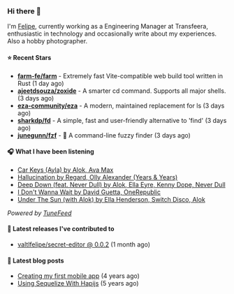 ### Hi there 👋

I'm [Felipe](https://felipevm.com), currently working as a Engineering Manager at Transfeera, enthusiastic in technology and occasionally write about my experiences. Also a hobby photographer.

#### ⭐ Recent Stars
- **[farm-fe/farm](https://github.com/farm-fe/farm)** - Extremely fast Vite-compatible web build tool written in Rust (1 day ago)
- **[ajeetdsouza/zoxide](https://github.com/ajeetdsouza/zoxide)** - A smarter cd command. Supports all major shells. (3 days ago)
- **[eza-community/eza](https://github.com/eza-community/eza)** - A modern, maintained replacement for ls (3 days ago)
- **[sharkdp/fd](https://github.com/sharkdp/fd)** - A simple, fast and user-friendly alternative to &#39;find&#39; (3 days ago)
- **[junegunn/fzf](https://github.com/junegunn/fzf)** - :cherry_blossom: A command-line fuzzy finder (3 days ago)

#### 🎧 What I have been listening
- [Car Keys (Ayla) by Alok, Ava Max](https://open.spotify.com/track/00E0Z2jrF7reoHps4zcbWQ)
- [Hallucination by Regard, Olly Alexander (Years &amp; Years)](https://open.spotify.com/track/7y3c1oJMY1CwwtOZ84Qovu)
- [Deep Down (feat. Never Dull) by Alok, Ella Eyre, Kenny Dope, Never Dull](https://open.spotify.com/track/7MIhUdNJtaOnDmC5nBC1fb)
- [I Don&#39;t Wanna Wait by David Guetta, OneRepublic](https://open.spotify.com/track/331l3xABO0HMr1Kkyh2LZq)
- [Under The Sun (with Alok) by Ella Henderson, Switch Disco, Alok](https://open.spotify.com/track/59ySremqxhrlZnCuNrqf1Y)

_Powered by [TuneFeed](https://tunefeed.app?ref=valtlfelipe-gh-profile)_ 

#### 🚀 Latest releases I've contributed to


- [valtlfelipe/secret-editor @ 0.0.2](https://github.com/valtlfelipe/secret-editor/releases/tag/0.0.2) (1 month ago)

#### 📄 Latest blog posts
- [Creating my first mobile app](https://felipevm.com/posts/creating-my-first-mobile-app/) (4 years ago)
- [Using Sequelize With Hapijs](https://felipevm.com/posts/using-sequelize-with-hapijs/) (5 years ago)
